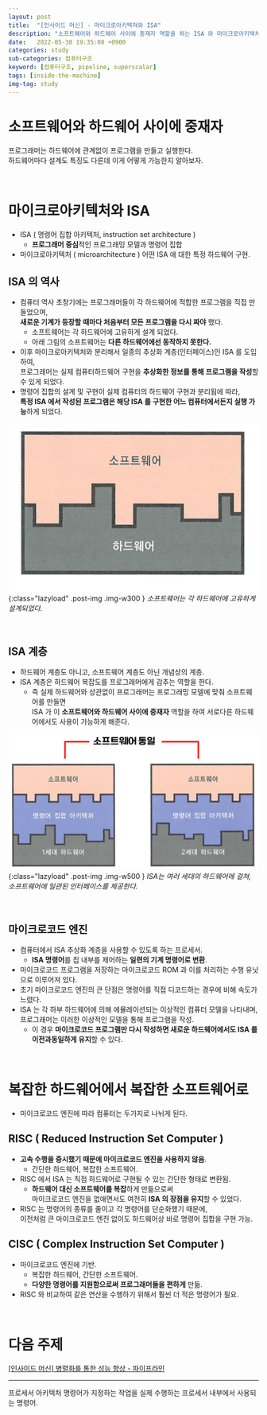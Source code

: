 ```yaml
---
layout: post
title:  "[인사이드 머신] - 마이크로아키텍쳐와 ISA"
description: "소프트웨어와 하드웨어 사이에 중재자 역할을 하는 ISA 와 마이크로아키텍쳐에 대해 알아보자."
date:   2022-05-30 19:35:00 +0900
categories: study
sub-categories: 컴퓨터구조
keyword: [컴퓨터구조, pipeline, superscalar]
tags: [inside-the-machine]
img-tag: study
---
```


# 소프트웨어와 하드웨어 사이에 중재자
프로그래머는 하드웨어에 관계없이 프로그램을 만들고 실행한다.   
하드웨어마다 설계도 특징도 다른데 이게 어떻게 가능한지 알아보자.   

<br>

# 마이크로아키텍처와 ISA
- ISA ( 명령어 집합 아키텍처, instruction set architecture )	
    - **프로그래머 중심**적인 프로그래밍 모델과 명령어 집합
- 마이크로아키텍처 ( microarchitecture )
    어떤 ISA 에 대한 특정 하드웨어 구현.


## ISA 의 역사
- 컴퓨터 역사 초창기에는 프로그래머들이 각 하드웨어에 적합한 프로그램을 직접 만들었으며,   
**새로운 기계가 등장할 때마다 처음부터 모든 프로그램을 다시 짜야** 했다.
    - 소프트웨어는 각 하드웨어에 고유하게 설계 되었다.
    - 아래 그림의 소프트웨어는 **다른 하드웨어에선 동작하지 못한다.**
- 이후 마이크로아키텍처와 분리해서 일종의 추상화 계층(인터페이스)인 ISA 를 도입하여,  
 프로그래머는 실제 컴퓨터하드웨어 구현을 **추상화한 정보를 통해 프로그램을 작성**할 수 있게 되었다.
- 명령어 집합의 설계 및 구현이 실제 컴퓨터의 하드웨어 구현과 분리됨에 따라,   
**특정 ISA 에서 작성된 프로그램은 해당 ISA 를 구현한 어느 컴퓨터에서든지 실행 가능**하게 되었다.    

![software-before-isa](/assets/img/study-img/inside-machine/software-before-isa.png ){:class="lazyload" .post-img .img-w300 }
*소프트웨어는 각 하드웨어에 고유하게 설계되었다.*

<br>

## ISA 계층
- 하드웨어 계층도 아니고, 소프트웨어 계층도 아닌 개념상의 계층.
- ISA 계층은 하드웨어 복잡도를 프로그래머에게 감추는 역할을 한다.
  - 즉 실제 하드웨어와 상관없이 프로그래머는 프로그래밍 모델에 맞춰 소프트웨어를 만들면    
ISA 가 이 **소프트웨어와 하드웨어 사이에 중재자** 역할을 하여 서로다른 하드웨어에서도 사용이 가능하게 해준다.


![ISA](/assets/img/study-img/inside-machine/ISA.png ){:class="lazyload" .post-img .img-w500 }
*ISA는 여러 세대의 하드웨어에 걸쳐, 소프트웨어에 일관된 인터페이스를 제공한다.*

<br>

## 마이크로코드 엔진
- 컴퓨터에서 ISA 추상화 계층을 사용할 수 있도록 하는 프로세서.
    - **ISA 명령어**를 칩 내부를 제어하는 **일련의 <span class="tooltip" id="id-1">기계 명령어</span>로 변환**.
- 마이크로코드 프로그램을 저장하는 마이크로코드 ROM 과 이를 처리하는 수행 유닛으로 이루어져 있다.
- 초기 마이크로코드 엔진의 큰 단점은 명령어를 직접 디코드하는 경우에 비해 속도가 느렸다.
- ISA 는 각 하부 하드웨어에 의해 에뮬레이션되는 이상적인 컴퓨터 모델을 나타내며,  
 프로그래머는 이러한 이상적인 모델을 통해 프로그램을 작성.
    - 이 경우 **마이크로코드 프로그램만 다시 작성하면 새로운 하드웨어에서도 ISA 를 이전과동일하게 유지**할 수 있다.

<br>

#  복잡한 하드웨어에서 복잡한 소프트웨어로
- 마이크로코드 엔진에 따라 컴퓨터는 두가지로 나뉘게 된다.


## RISC ( Reduced Instruction Set Computer )
- **고속 수행을 중시했기 때문에 마이크로코드 엔진을 사용하지 않음**.
    -    간단한 하드웨어, 복잡한 소프트웨어.
- RISC 에서 ISA 는 직접 하드웨어로 구현될 수 있는 간단한 형태로 변환됨.
    - **하드웨어 대신 소프트웨어를 복잡**하게 만듦으로써   
    마이크로코드 엔진을 없애면서도 여전히 **ISA 의 장점을 유지**할 수 있었다.   
- RISC 는 명령어의 종류를 줄이고 각 명령어를 단순화했기 때문에,  
이전처럼 큰 마이크로코드 엔진 없이도 하드웨어상 바로 명령어 집합을 구현 가능.



## CISC ( Complex Instruction Set Computer )
- 마이크로코드 엔진에 기반.
    - 복잡한 하드웨어, 간단한 소프트웨어.
    - **다양한 명령어를 지원함으로써 프로그래머들을 편하게** 만듦.
- RISC 와 비교하여 같은 연산을 수행하기 위해서 훨씬 더 적은 명령어가 필요.

<br>

# 다음 주제
[[인사이드 머신] 병렬화를 통한 성능 향상 - 파이프라인][inside3]


<hr>

<div class="tooltip-desc">
    <div class="tooltip-description" id="desc-1">
    프로세서 아키텍처 명령어가 지정하는 작업을 실제 수행하는 프로세서 내부에서 사용되는 명령어.
    </div>
</div>

[inside3]: /study/2022/05/30/insideMachine-3.html
